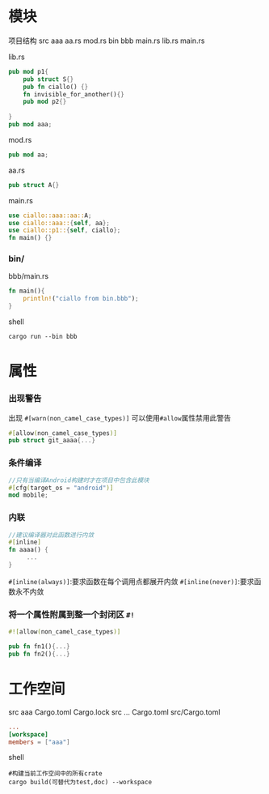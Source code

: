 
# 模块
项目结构
src
	aaa
		aa.rs
		mod.rs
	bin
		bbb
			main.rs
	lib.rs
	main.rs

lib.rs
```rust
pub mod p1{
    pub struct S{}
    pub fn ciallo() {}
    fn invisible_for_another(){}
    pub mod p2{}
    
}
pub mod aaa;
```
mod.rs
```rust
pub mod aa;
```
aa.rs
```rust
pub struct A{}
```
main.rs
```rust
use ciallo::aaa::aa::A;
use ciallo::aaa::{self, aa};
use ciallo::p1::{self, ciallo};
fn main() {}
```
### bin/
bbb/main.rs
```rust
fn main(){
	println!("ciallo from bin.bbb");
}
```
shell
```shell
cargo run --bin bbb
```
# 属性
### 出现警告
出现 `#[warn(non_camel_case_types)]`
可以使用`#allow`属性禁用此警告
```rust
#[allow(non_camel_case_types)]
pub struct git_aaaa{...}
```
### 条件编译
```rust
//只有当编译Android构建时才在项目中包含此模块
#[cfg(target_os = "android")]
mod mobile;
```

### 内联
```rust
//建议编译器对此函数进行内敛
#[inline]
fn aaaa() {
	 ...   
}
```
`#[inline(always)]`:要求函数在每个调用点都展开内敛
`#[inline(never)]`:要求函数永不内敛

### 将一个属性附属到整一个封闭区 `#!`
```rust
#![allow(non_camel_case_types)]

pub fn fn1(){...}
pub fn fn2(){...}
```

# 工作空间
src
	aaa
		Cargo.toml
		Cargo.lock
			src
				...
	Cargo.toml
src/Cargo.toml
```toml
...
[workspace]
members = ["aaa"]
```
shell
```shell
#构建当前工作空间中的所有crate
cargo build(可替代为test,doc) --workspace
```
